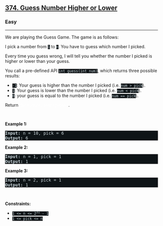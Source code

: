 <h2><a href="https://leetcode.com/problems/guess-number-higher-or-lower/">374. Guess Number Higher or Lower</a></h2><h3>Easy</h3><hr><div><p>We are playing the Guess Game. The game is as follows:</p>

<p>I pick a number from <code style="background-color: rgb(14, 20, 23) !important; color: rgb(201, 213, 218) !important;">1</code> to <code style="background-color: rgb(14, 20, 23) !important; color: rgb(201, 213, 218) !important;">n</code>. You have to guess which number I picked.</p>

<p>Every time you guess wrong, I will tell you whether the number I picked is higher or lower than your guess.</p>

<p>You call a pre-defined API <code style="background-color: rgb(14, 20, 23) !important; color: rgb(201, 213, 218) !important;">int guess(int num)</code>, which returns three possible results:</p>

<ul>
	<li><code style="background-color: rgb(14, 20, 23) !important; color: rgb(201, 213, 218) !important;">-1</code>: Your guess is higher than the number I picked (i.e. <code style="background-color: rgb(14, 20, 23) !important; color: rgb(201, 213, 218) !important;">num &gt; pick</code>).</li>
	<li><code style="background-color: rgb(14, 20, 23) !important; color: rgb(201, 213, 218) !important;">1</code>: Your guess is lower than the number I picked (i.e. <code style="background-color: rgb(14, 20, 23) !important; color: rgb(201, 213, 218) !important;">num &lt; pick</code>).</li>
	<li><code style="background-color: rgb(14, 20, 23) !important; color: rgb(201, 213, 218) !important;">0</code>: your guess is equal to the number I picked (i.e. <code style="background-color: rgb(14, 20, 23) !important; color: rgb(201, 213, 218) !important;">num == pick</code>).</li>
</ul>

<p>Return <em style="color: rgb(255, 255, 255) !important;">the number that I picked</em>.</p>

<p>&nbsp;</p>
<p><strong class="example">Example 1:</strong></p>

<pre style="background-color: rgb(14, 20, 23) !important; color: rgb(201, 213, 218) !important;"><strong>Input:</strong> n = 10, pick = 6
<strong>Output:</strong> 6
</pre>

<p><strong class="example">Example 2:</strong></p>

<pre style="background-color: rgb(14, 20, 23) !important; color: rgb(201, 213, 218) !important;"><strong>Input:</strong> n = 1, pick = 1
<strong>Output:</strong> 1
</pre>

<p><strong class="example">Example 3:</strong></p>

<pre style="background-color: rgb(14, 20, 23) !important; color: rgb(201, 213, 218) !important;"><strong>Input:</strong> n = 2, pick = 1
<strong>Output:</strong> 1
</pre>

<p>&nbsp;</p>
<p><strong>Constraints:</strong></p>

<ul>
	<li><code style="background-color: rgb(14, 20, 23) !important; color: rgb(201, 213, 218) !important;">1 &lt;= n &lt;= 2<sup>31</sup> - 1</code></li>
	<li><code style="background-color: rgb(14, 20, 23) !important; color: rgb(201, 213, 218) !important;">1 &lt;= pick &lt;= n</code></li>
</ul>
</div>